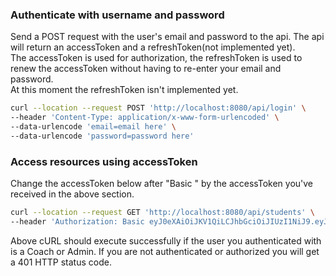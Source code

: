 ### Authenticate with username and password

Send a POST request with the user's email and password to the api. The api will return an accessToken and a refreshToken(not implemented yet). \
The accessToken is used for authorization, the refreshToken is used to renew the accessToken without having to re-enter your email and password. \
At this moment the refreshToken isn't implemented yet.
```bash
curl --location --request POST 'http://localhost:8080/api/login' \
--header 'Content-Type: application/x-www-form-urlencoded' \
--data-urlencode 'email=email here' \
--data-urlencode 'password=password here'
```

### Access resources using accessToken

Change the accessToken below after "Basic " by the accessToken you've received in the above section.
```bash
curl --location --request GET 'http://localhost:8080/api/students' \
--header 'Authorization: Basic eyJ0eXAiOiJKV1QiLCJhbGciOiJIUzI1NiJ9.eyJzdWIiOiJ1c2VyIiwicm9sZXMiOlsiUk9MRV9VU0VSIl0sImV4cCI6MTY0NzYxMzUyN30.9InLnBkodw4K9_gkE_eyzIGgOofLPnsrTjcS7bye81k'
```
Above cURL should execute successfully if the user you authenticated with is a Coach or Admin.
If you are not authenticated or authorized you will get a 401 HTTP status code.
